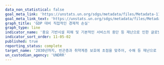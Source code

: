 ```yaml
---
data_non_statistical: false
goal_meta_link: 'https://unstats.un.org/sdgs/metadata/files/Metadata-11-05-02.pdf'
goal_meta_link_text: 'https://unstats.un.org/sdgs/metadata/files/Metadata-11-05-02.pdf'
graph_title: 'GDP 대비 직접적인 경제적 손실'
graph_type: line
indicator_name: '중요 기반시설 피해 및 기본적인 서비스의 중단 등 재난으로 인한 글로벌 GDP 대비 직접적인 경제적 손실'
indicator_sort_order: 11-05-02
published: true
reporting_status: complete
target_name: '2030년까지, 빈곤층과 취약계층 보호에 초점을 맞추어, 수해 등 재난으로 인한 사망자 및 피해자수를 대폭 줄이고 세계 총 GDP대비 직접적인 경제적 손실을 대폭 감소'
un_custodian_agency: 'UNDRR'
---
```

